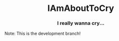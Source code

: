 <h1 align="center">IAmAboutToCry</h1>
<h3 align="center">I really wanna cry...</h3>

<p>Note: This is the development branch!</p>
